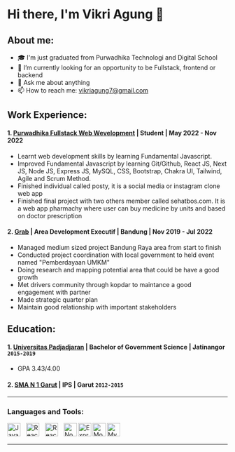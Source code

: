 # Hi there, I'm Vikri Agung 👋
## About me:

- 🎓 I'm just graduated from Purwadhika Technologi and Digital School
- 🔭 I’m currently looking for an opportunity to be Fullstack, frontend or backend
- 💬 Ask me about anything
- 📫 How to reach me: vikriagung7@gmail.com

## Work Experience:
#### 1. [Purwadhika Fullstack Web Wevelopment](https://purwadhika.com/) | Student | May 2022 - Nov 2022
   - Learnt web development skills by learning Fundamental Javascript.
   -  Improved Fundamental Javascript by learning Git/Github, React JS, Next JS, Node JS, Express JS, MySQL, CSS, Bootstrap, Chakra UI, Tailwind, Agile and Scrum Method.
   -  Finished individual called posty, it is a social media or instagram clone web app
   -  Finished final project with two others member called sehatbos.com. It is a web app pharmachy where user can buy medicine by units and based on doctor prescription
#### 2. [Grab](https://www.grab.com/id/) | Area Development Executif | Bandung | Nov 2019 - Jul 2022
   -  Managed medium sized project Bandung Raya area from start to finish
   -  Conducted project coordination with local government to held event named "Pemberdayaan UMKM"
   -  Doing research and mapping potential area that could be have a good growth
   -  Met drivers community through kopdar to maintance a good engagement with partner
   - Made strategic quarter plan
   -  Maintain good relationship with important stakeholders

## Education:

#### 1. [Universitas Padjadjaran](https://www.unpad.ac.id) | Bachelor of Government Science | Jatinangor `2015-2019`
   - GPA 3.43/4.00
 #### 2. [SMA N 1 Garut](https://www.sman1Garut.sch.id) | IPS | Garut `2012-2015`
---

### Languages and Tools:
[<img align="left" alt="Javascript" width="30px" src="https://cdn.utekno.com/wp-content/uploads/2013/09/javascript-logo.png?strip=all&lossy=1&ssl=1" style="padding-right:10px;" />][webdev]
[<img align="left" alt="React" width="30px" src="https://cdn.freebiesupply.com/logos/large/2x/react-1-logo-png-transparent.png" style="padding-right:10px;" />][webdev]
[<img align="left" alt="React" width="30px" src="https://seeklogo.com/images/N/next-js-icon-logo-EE302D5DBD-seeklogo.com.png" style="padding-right:10px;" />][webdev]
[<img align="left" alt="Node" width="30px" src="https://pluralsight2.imgix.net/paths/images/nodejs-45adbe594d.png" />][webdev]
[<img align="left" alt="Express" width="30px" src="https://wsofter.ru/wp-content/uploads/2017/12/node-express.png" />][webdev]
[<img align="left" alt="MongoDB" width="30px" src="https://www.tutorialsteacher.com/Content/images/home/mongodb.svg" />][webdev]
[<img align="left" alt="MySQL" width="30px" src="https://cdn.jsdelivr.net/gh/devicons/devicon/icons/mysql/mysql-original.svg" style="padding-right:10px;" />][webdev]


<br />
<br />

---

[webdev]: https://github.com/vkran5/vkran5

